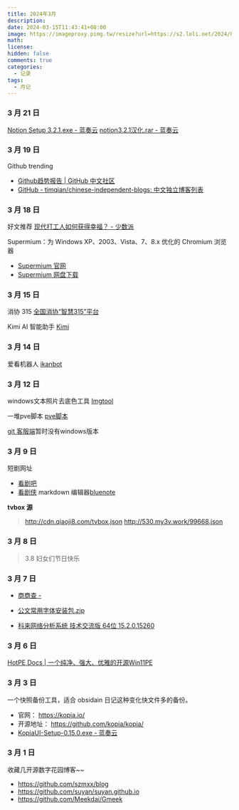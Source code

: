 ```yaml
---
title: 2024年3月
description: 
date: 2024-03-15T11:43:41+08:00
image: https://imageproxy.pimg.tw/resize?url=https://s2.loli.net/2024/03/19/8ZNXz93qnbHmIAB.png
math: 
license: 
hidden: false
comments: true
categories:
  - 记录
tags:
  - 月记
---
```

### 3 月 21 日
[Notion Setup 3.2.1.exe - 蓝奏云](https://cqmzgg.lanzn.com/iPhdr1s3ej9a)
[notion3.2.1汉化.rar - 蓝奏云](https://cqmzgg.lanzn.com/iFrG21s3ep2j)

### 3 月 19 日

Github trending
- [Github趋势报告 | GitHub 中文社区](https://www.github-zh.com/trending)
- [GitHub - timqian/chinese-independent-blogs: 中文独立博客列表](https://github.com/timqian/chinese-independent-blogs?tab=readme-ov-file)


### 3 月 18 日 
好文推荐
[现代打工人如何获得幸福？ - 少数派](https://sspai.com/post/86697#!)

Supermium：为 Windows XP、2003、Vista、7、8.x 优化的 Chromium 浏览器
- [Supermium 官网](https://win32subsystem.live/supermium/)
- [Supermium 网盘下载](https://cqmzgg.lanzn.com/iNJIq1rrzl0h)

### 3 月 15 日
消协 315
[全国消协“智慧315”平台](https://315.cca.org.cn/#/home)

Kimi AI 智能助手
[Kimi](https://kimi.moonshot.cn/)

### 3 月 14 日
爱看机器人
[ikanbot](https://v.ikanbot.com/)

### 3 月 12 日

 windows文本照片去底色工具
[Imgtool](https://cqmzgg.lanzn.com/ikS8I1r5v1ne) 

一堆pve脚本
[pve脚本](https://tteck.github.io/Proxmox/)

[git 客服端](https://gitbutler.com/)暂时没有windows版本

### 3 月 9 日
短剧网址
-  [看剧吧](https://www.kanjuda.com)
-  [看剧侠](https://www.duanjuxia.cn)
markdown 编辑器[bluenote](https://www.bluemd.me/)

**tvbox 源**
>http://cdn.qiaoji8.com/tvbox.json
>http://530.my3v.work/99668.json
### 3 月 8 日

> 3.8 妇女们节日快乐
### 3 月 7 日
- [商商查 -](https://www.sscha.com/)

- [公文常用字体安装包.zip ](https://cqmzgg.lanzn.com/iQgHS1qki29c)

- [科来网络分析系统 技术交流版 64位 15.2.0.15260](https://www.alipan.com/s/x5WWyBP1GDS)
### 3 月 6 日
[HotPE Docs | 一个纯净、强大、优雅的开源Win11PE](https://docs.hotpe.top/)

### 3 月 3 日
一个快照备份工具，适合 obsidain 日记这种变化快文件多的备份。
- 官网： https://kopia.io/ 
- 开源地址： https://github.com/kopia/kopia/
- [KopiaUI-Setup-0.15.0.exe - 蓝奏云](https://cqmzgg.lanzn.com/iZguW1q5cmob)
### 3 月 1 日
收藏几开源数字花园博客~~
- https://github.com/szmxx/blog
- https://github.com/suyan/suyan.github.io
- https://github.com/Meekdai/Gmeek


